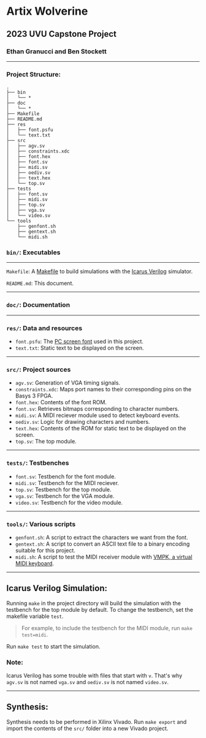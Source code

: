 # Artix Wolverine
## 2023 UVU Capstone Project
### Ethan Granucci and Ben Stockett

---

### Project Structure:

```
.
├── bin
│   └── *
├── doc
│   └── *
├── Makefile
├── README.md
├── res
│   ├── font.psfu
│   └── text.txt
├── src
│   ├── agv.sv
│   ├── constraints.xdc
│   ├── font.hex
│   ├── font.sv
│   ├── midi.sv
│   ├── oediv.sv
│   ├── text.hex
│   └── top.sv
├── tests
│   ├── font.sv
│   ├── midi.sv
│   ├── top.sv
│   ├── vga.sv
│   └── video.sv
└── tools
    ├── genfont.sh
    ├── gentext.sh
    └── midi.sh
```

### `bin/`: Executables

---

`Makefile`: A [Makefile](https://www.gnu.org/software/make) to build simulations with the [Icarus Verilog](http://iverilog.icarus.com) simulator.

`README.md`: This document.

---

### `doc/`: Documentation

---

### `res/`: Data and resources
- `font.psfu`: The [PC screen font](https://en.wikipedia.org/wiki/PC_Screen_Font) used in this project.
- `text.txt`: Static text to be displayed on the screen.

---

### `src/`: Project sources
- `agv.sv`: Generation of VGA timing signals.
- `constraints.xdc`: Maps port names to their corresponding pins on the Basys 3 FPGA.
- `font.hex`: Contents of the font ROM.
- `font.sv`: Retrieves bitmaps corresponding to character numbers.
- `midi.sv`: A MIDI reciever module used to detect keyboard events.
- `oediv.sv`: Logic for drawing characters and numbers.
- `text.hex`: Contents of the ROM for static text to be displayed on the screen.
- `top.sv`: The top module.

---

### `tests/`: Testbenches
- `font.sv`: Testbench for the font module.
- `midi.sv`: Testbench for the MIDI reciever.
- `top.sv`: Testbench for the top module.
- `vga.sv`: Testbench for the VGA module.
- `video.sv`: Testbench for the video module.

---

### `tools/`: Various scripts
- `genfont.sh`: A script to extract the characters we want from the font.
- `gentext.sh`: A script to convert an ASCII text file to a binary encoding suitable for this project.
- `midi.sh`: A script to test the MIDI receiver module with [VMPK, a virtual MIDI keyboard](https://vmpk.sourceforge.io).

---

## Icarus Verilog Simulation:

Running `make` in the project directory will build the simulation with the testbench for the top module by default. To change the testbench, set the makefile variable `test`.

> For example, to include the testbench for the MIDI module, run `make test=midi`.

Run `make test` to start the simulation.

### Note:

Icarus Verilog has some trouble with files that start with `v`. That's why `agv.sv` is not named `vga.sv` and `oediv.sv` is not named `video.sv`.

---

## Synthesis:

Synthesis needs to be performed in Xilinx Vivado. Run `make export` and import the contents of the `src/` folder into a new Vivado project.
